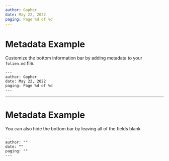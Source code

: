 ```yaml
---
author: Gopher
date: May 22, 2022
paging: Page %d of %d
---
```


# Metadata Example

Customize the bottom information bar by adding metadata to your `folien.md` file.

```
--- 
author: Gopher
date: May 22, 2022
paging: Page %d of %d
--- 
```

---

# Metadata Example

You can also hide the bottom bar by leaving all of the fields blank

```
--- 
author: ""
date: ""
paging: ""
--- 
```
